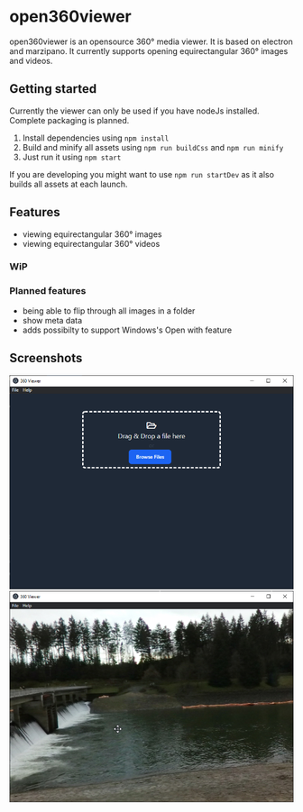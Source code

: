 # open360viewer
open360viewer is an opensource 360° media viewer. It is based on electron and marzipano. It currently supports opening equirectangular 360° images and videos.

## Getting started
Currently the viewer can only be used if you have nodeJs installed. Complete packaging is planned.
1. Install dependencies using `npm install`
2. Build and minify all assets using `npm run buildCss` and `npm run minify`
3. Just run it using `npm start`

If you are developing you might want to use `npm run startDev` as it also builds all assets at each launch.
## Features
- viewing equirectangular 360° images
- viewing equirectangular 360° videos
### WiP
### Planned features
- being able to flip through all images in a folder
- show meta data
- adds possibilty to support Windows's Open with feature
## Screenshots

![App when no file is loaded](https://github.com/TheGreyDiamond/open360viewer/blob/central/screenshots/noImageLoaded.png?raw=true)
![App when file is loaded](https://github.com/TheGreyDiamond/open360viewer/blob/central/screenshots/imageLoaded.png?raw=true)
